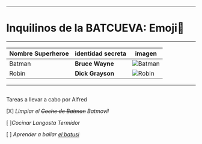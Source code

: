 --- 
# Inquilinos de la BATCUEVA: Emoji:bat:

***
|Nombre	Superheroe			|identidad secreta		|imagen|
 |-------------------		|-----------			|-----|
 |Batman					|**Bruce Wayne** 		|![Batman](https://mural.uv.es/franpevi/batman.jpg)|  |
 |Robin						| **Dick Grayson**		|![Robin](https://mural.uv.es/franpevi/robin.jpg)|) |
 
 ***
 ##
 Tareas a llevar a cabo por Alfred
 
[X] *Limpiar el ~~Coche de Batman~~ Batmovil*

[ ]*Cocinar Langosta Termidor* 

[ ] *Aprender a bailar [el batusi](https://youtu.be/wnoBD1OPUX4)* 
